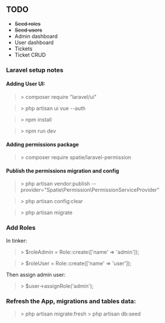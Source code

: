 ## TODO

- ~~Seed roles~~
- ~~Seed users~~
- Admin dashboard
- User dashboard
- Tickets
- Ticket CRUD

### Laravel setup notes
#### Adding User UI:

> \> composer require "laravel/ui"

> \> php artisan ui vue --auth

> \> npm install

> \> npm run dev

#### Adding permissions package

> \> composer require spatie/laravel-permission

#### Publish the permissions migration and config

> \> php artisan vendor:publish --provider="Spatie\Permission\PermissionServiceProvider"

> \> php artisan config:clear

> \> php artisan migrate


### Add Roles

In tinker:

> \> $roleAdmin = Role::create(['name' => 'admin']);

> \> $roleUser = Role::create(['name' => 'user']);

Then assign admin user:

> \> $user->assignRole('admin');

### Refresh the App, migrations and tables data:

> \> php artisan migrate:fresh
> \> php artisan db:seed
